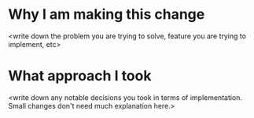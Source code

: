 # Why I am making this change

<write down the problem you are trying to solve, feature you are
trying to implement, etc>

# What approach I took

<write down any notable decisions you took in terms of implementation.
Small changes don't need much explanation here.>
